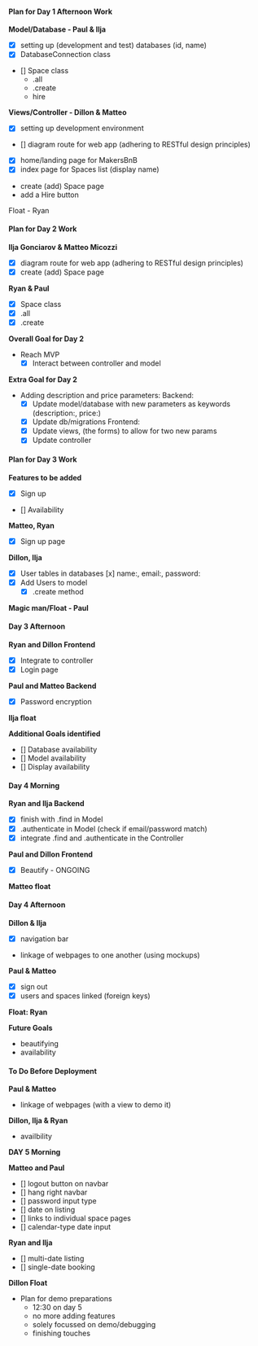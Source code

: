 #### Plan for Day 1 Afternoon Work

**Model/Database - Paul & Ilja**

- [x] setting up (development and test) databases (id, name)
- [x] DatabaseConnection class
- [] Space class
  - .all
  - .create
  - hire

**Views/Controller - Dillon & Matteo**

- [x] setting up development environment
- [] diagram route for web app (adhering to RESTful design principles)
- [x] home/landing page for MakersBnB
- [x] index page for Spaces list (display name)
- create (add) Space page
- add a Hire button

Float - Ryan

#### Plan for Day 2 Work

**Ilja Gonciarov & Matteo Micozzi**
- [X] diagram route for web app (adhering to RESTful design principles)
- [X] create (add) Space page

**Ryan & Paul**
- [X] Space class
 - [X] .all
 - [X] .create

**Overall Goal for Day 2**
- Reach MVP
  - [X] Interact between controller and model

**Extra Goal for Day 2**
- Adding description and price parameters:
  Backend:
  - [X] Update model/database with new parameters as keywords (description:, price:)
  - [X] Update db/migrations
  Frontend:
  - [X] Update views, (the forms) to allow for two new params
  - [X] Update controller

#### Plan for Day 3 Work

**Features to be added**
- [x] Sign up
- [] Availability

**Matteo, Ryan**
- [X] Sign up page


**Dillon, Ilja**
- [X] User tables in databases
  [x] name:, email:, password:
- [X] Add Users to model
    -[X] .create method

**Magic man/Float - Paul**

#### Day 3 Afternoon

**Ryan and Dillon Frontend**
- [x] Integrate to controller
- [x] Login page

**Paul and Matteo Backend**
- [x] Password encryption

**Ilja float**

**Additional Goals identified**
- [] Database availability
- [] Model availability
- [] Display availability

#### Day 4 Morning

**Ryan and Ilja Backend**
- [x] finish with .find in Model
- [x] .authenticate in Model (check if email/password match)
- [x] integrate .find and .authenticate in the Controller

**Paul and Dillon Frontend**
- [x] Beautify - ONGOING

**Matteo float**

#### Day 4 Afternoon
**Dillon & Ilja**
- [x] navigation bar
- linkage of webpages to one another (using mockups)

**Paul & Matteo**
- [x] sign out
- [x] users and spaces linked (foreign keys)

**Float: Ryan**

**Future Goals**
- beautifying
- availability

#### To Do Before Deployment

**Paul & Matteo**
- linkage of webpages (with  a view to demo it)

**Dillon, Ilja & Ryan**
- availbility


**DAY 5 Morning**

**Matteo and Paul**
- [] logout button on navbar
- [] hang right navbar
- [] password input type
- [] date on listing
- [] links to individual space pages
- [] calendar-type date input

**Ryan and Ilja**
- [] multi-date listing
- [] single-date booking

**Dillon Float**

- Plan for demo preparations
  - 12:30 on day 5
  - no more adding features
  - solely focussed on demo/debugging
  - finishing touches
